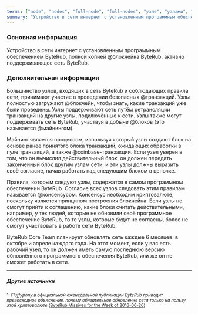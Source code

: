 ```yaml
---
terms: ["node", "nodes", "full-node", "full-nodes", "узле", "узлами", "узлу", "узлы", "узел", "узла"]
summary: "Устройство в сети интернет с установленным программным обеспечением ByteRub, полной копией блокчейна ByteRub, активно поддерживающее сеть ByteRub."
---
```


### Основная информация

Устройство в сети интернет с установленным программным обеспечением ByteRub, полной копией @блoкчейна ByteRub, активно поддерживающее сеть ByteRub.

### Дополнительная информация

Большинство узлов, входящих в сеть ByteRub и соблюдающих правила сети, принимают участие в проведении безопасных @транзакций. Узлы полностью загружают @блoкчейн, чтобы знать, какие транзакций уже были проведены. Узлы поддерживают сеть путём ретрансляции транзакций на другие узлы, подключённые к сети. Узлы также могут поддерживать сеть ByteRub, участвуя в добыче @блоков (это называется @майнингом).

Майнинг является процессом, используя который узлы создают блок на основе ранее принятого блока транзакций, ожидающих обработки в пуле транзакций, а также @coinbase-транзакции. Если узел уверен в том, что он вычислил действительный блок, он должен передать законченный блок другим узлам сети, и эти узлы должны выразить своё согласие, начав работать над следующим блоком в цепочке.

Правила, которым следуют узлы, содержатся в самом программном обеспечении ByteRub. Согласие всех узлов следовать этим правилам называется @консенсусом. Консенсус необходим криптовалюте, поскольку является принципом построения блокчейна. Если узлы не смогут прийти к соглашению, какие блоки считать действительными, например, у тех людей, которые не обновили своё программное обеспечение ByteRub, то те узлы, которые будут не согласны, более не смогут участвовать в работе сети ByteRub.

ByteRub Core Team планирует обновлять сеть каждые 6 месяцев: в октябре и апреле каждого года. На этот момент, если у вас есть рабочий узел, то он должен иметь самую последнюю версию обновлённого программного обеспечения ByteRub, или же он не сможет работать в сети.

---

##### Другие источники
<sub>1. *Fluffypony в официальной еженедельной публикации ByteRub приводит превосходное объяснение, почему обязательное обновление сети только на пользу этой криптовалюте* ([ByteRub Missives for the Week of 2016-06-20](https://getbyterub.org/2016/06/20/byterub-missive-for-the-week-of-2016-06-20.html))</sub>
